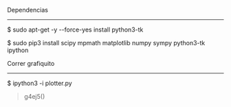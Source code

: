 Dependencias
___________

$ sudo apt-get -y --force-yes install python3-tk

$ sudo pip3 install scipy mpmath matplotlib numpy sympy python3-tk ipython

Correr grafiquito
_________________

$ ipython3 -i plotter.py

> g4ej5()
